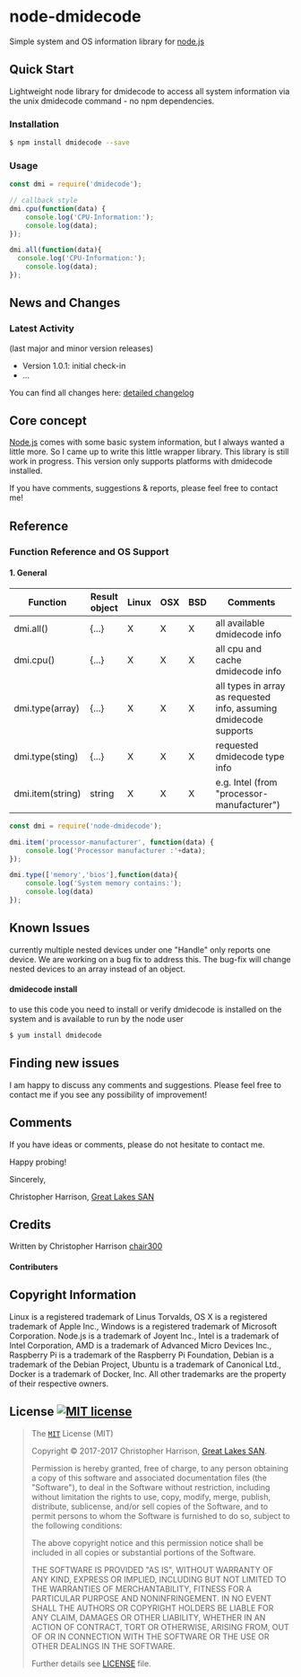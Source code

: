 # node-dmidecode

Simple system and OS information library for [node.js][nodejs-url]


## Quick Start

Lightweight node library for dmidecode to access all system information via the unix dmidecode command - no npm dependencies.

### Installation

```bash
$ npm install dmidecode --save
```

### Usage


```js
const dmi = require('dmidecode');

// callback style
dmi.cpu(function(data) {
	console.log('CPU-Information:');
	console.log(data);
});

dmi.all(function(data){
  console.log('CPU-Information:');
	console.log(data);
});
```

## News and Changes

### Latest Activity

(last major and minor version releases)
- Version 1.0.1: initial check-in
- ...

You can find all changes here: [detailed changelog][changelog-url]

## Core concept

[Node.js][nodejs-url] comes with some basic system information, but I always wanted a little more. So I came up to write this
little wrapper library. This library is still work in progress. This version only supports platforms with dmidecode installed.

If you have comments, suggestions & reports, please feel free to contact me!



## Reference

### Function Reference and OS Support

#### 1. General

| Function        | Result object | Linux | OSX | BSD | Comments |
| --------------- | ----- | ----- | ---- | ------- | -------- |
| dmi.all() | {...} | X | X | X | all available dmidecode info |
| dmi.cpu() | {...} | X | X | X | all cpu and cache dmidecode info |
| dmi.type(array) | {...} | X | X | X | all types in array as requested info, assuming dmidecode supports |
| dmi.type(sting) |  {...} | X | X | X | requested dmidecode type info |
| dmi.item(string) | string | X | X | X | e.g. Intel (from "processor-manufacturer") |


```js
const dmi = require('node-dmidecode');

dmi.item('processor-manufacturer', function(data) {
	console.log('Processor manufacturer :'+data);
});

dmi.type(['memory','bios'],function(data){
	console.log('System memory contains:');
	console.log(data)
});

```
## Known Issues

currently multiple nested devices under one "Handle" only reports one device.   We are working on a bug fix to address this.   The bug-fix will change nested devices to an array instead of an object.

#### dmidecode install

to use this code you need to install or verify dmidecode is installed on the system and is available to run by the node user

```bash
$ yum install dmidecode
```

## Finding new issues

I am happy to discuss any comments and suggestions. Please feel free to contact me if you see any possibility of improvement!


## Comments

If you have ideas or comments, please do not hesitate to contact me.


Happy probing!

Sincerely,

Christopher Harrison, [Great Lakes SAN](http://glsan.com)

## Credits

Written by Christopher Harrison [chair300](https://github.com/chair300)

#### Contributers


## Copyright Information

Linux is a registered trademark of Linus Torvalds, OS X is a registered trademark of Apple Inc.,
Windows is a registered trademark of Microsoft Corporation. Node.js is a trademark of Joyent Inc.,
Intel is a trademark of Intel Corporation, AMD is a trademark of Advanced Micro Devices Inc., Raspberry Pi is a trademark of the Raspberry Pi Foundation,
Debian is a trademark of the Debian Project, Ubuntu is a trademark of Canonical Ltd., Docker is a trademark of Docker, Inc.
All other trademarks are the property of their respective owners.

## License [![MIT license][license-img]][license-url]

>The [`MIT`][license-url] License (MIT)
>
>Copyright &copy; 2017-2017 Christopher Harrison, [Great Lakes SAN](http://glsan.com).
>
>Permission is hereby granted, free of charge, to any person obtaining a copy
>of this software and associated documentation files (the "Software"), to deal
>in the Software without restriction, including without limitation the rights
>to use, copy, modify, merge, publish, distribute, sublicense, and/or sell
>copies of the Software, and to permit persons to whom the Software is
>furnished to do so, subject to the following conditions:
>
>The above copyright notice and this permission notice shall be included in
>all copies or substantial portions of the Software.
>
>THE SOFTWARE IS PROVIDED "AS IS", WITHOUT WARRANTY OF ANY KIND, EXPRESS OR
>IMPLIED, INCLUDING BUT NOT LIMITED TO THE WARRANTIES OF MERCHANTABILITY,
>FITNESS FOR A PARTICULAR PURPOSE AND NONINFRINGEMENT. IN NO EVENT SHALL THE
>AUTHORS OR COPYRIGHT HOLDERS BE LIABLE FOR ANY CLAIM, DAMAGES OR OTHER
>LIABILITY, WHETHER IN AN ACTION OF CONTRACT, TORT OR OTHERWISE, ARISING FROM,
>OUT OF OR IN CONNECTION WITH THE SOFTWARE OR THE USE OR OTHER DEALINGS IN
>THE SOFTWARE.
>
>Further details see [LICENSE](LICENSE) file.


[npm-image]: https://img.shields.io/npm/v/systeminformation.svg?style=flat-square
[npm-url]: https://npmjs.org/package/node-dmidecode
[downloads-image]: https://img.shields.io/npm/dm/systeminformation.svg?style=flat-square
[downloads-url]: https://npmjs.org/package/node-dmidecode

[license-url]: https://github.com/chair300/node-dmidecode/blob/master/LICENSE
[license-img]: https://img.shields.io/badge/license-MIT-blue.svg?style=flat-square
[npmjs-license]: https://img.shields.io/npm/l/systeminformation.svg?style=flat-square
[changelog-url]: https://github.com/chair300/node-dmidecode/blob/master/CHANGELOG.md
[caretaker-url]: https://github.com/chair300

[nodejs-url]: https://nodejs.org/en/

[issues-url]: https://github.com/chair300/node-dmidecode/issues
